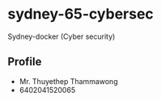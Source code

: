 # sydney-65-cybersec
Sydney-docker (Cyber security)


## Profile
 - Mr. Thuyethep Thammawong
 - 6402041520065
